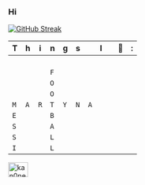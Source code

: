 ### Hi

[![GitHub Streak](https://github-readme-streak-stats.herokuapp.com?user=Kan0nek&theme=iceberg&date_format=j%20M%5B%20Y%5D&card_width=456)](https://git.io/streak-stats)

|T|h|i|n|g|s||I||🤍|:|
| - | - | - | - | - | - | - | - | - | - | - |
| | | | | | | | | | | |
| | | | | | | | | | | |
| | | | | | | | | | | |
| | | | | | | | | | | |
| | | |`F` | | | | | | | |
| | | |`O` | | | | | | | |
| | | |`O` | | | | | | | |
|`M`|`A`|`R`|`T`|`Y`|`N`|`A`| | | | |
|`E`| | |`B`| | | | | | | |
|`S`| | |`A`| | | | | | | |
|`S`| | |`L`| | | | | | | |
|`I`| | |`L` | | | | | | | |

<a href="https://twitter.com/kan0nek" target="blank"><img align="center" src="https://raw.githubusercontent.com/rahuldkjain/github-profile-readme-generator/master/src/images/icons/Social/twitter.svg" alt="kan0nek" height="30" width="40" /></a>
